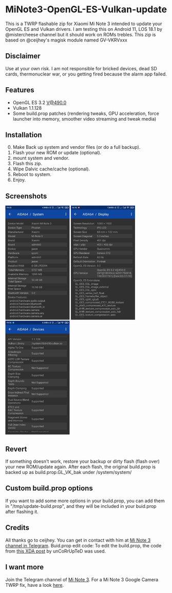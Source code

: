 # MiNote3-OpenGL-ES-Vulkan-update
This is a TWRP flashable zip for Xiaomi Mi Note 3 intended to update your OpenGL ES and Vulkan drivers.
I am testing this on Android 11, LOS 18.1 by @mistercheese channel but it should work on ROMs trebles.
This zip is based on @ceijhey's magisk module named GV-VKRVxxx

## Disclaimer
Use at your own risk. I am not responsible for bricked devices, dead SD cards, thermonuclear war, or you getting fired because the alarm app failed.

## Features
- OpenGL ES 3.2 V@490.0
- Vulkan 1.1.128
- Some build.prop patches (rendering tweaks, GPU acceleration, force launcher into memory, smoother video streaming and tweak media)

## Installation
0. Make Back up system and vendor files (or do a full backup).
1. Flash your new ROM or update (optional).
2. mount system and vendor.
3. Flash this zip.
4. Wipe Dalvic cache/cache (optional).
5. Reboot to system.
6. Enjoy.

## Screenshots
<img src="https://github.com/GreatApo/MiNote3-OpenGL-ES-Vulkan-update/blob/master/Screenshots/phone_info.jpg" width="200" title="Mi Note 3 device info"> <img src="https://github.com/GreatApo/MiNote3-OpenGL-ES-Vulkan-update/blob/master/Screenshots/opengl_es_version.jpg" width="200" title="OpenGL ES"> <img src="https://github.com/GreatApo/MiNote3-OpenGL-ES-Vulkan-update/blob/master/Screenshots/vulkan_api.jpg" width="200" title="Vulkan">

## Revert
If something doesn't work, restore your backup or dirty flash (flash over) your new ROM/update again.
After each flash, the original build.prop is backed up as build.prop.GL_VK_bak under /system/system/

## Custom build.prop options
If you want to add some more options in your build.prop, you can add them in "/tmp/update-build.prop", and they will be included in your buid.prop after flashing it.

## Credits
All thanks go to ceijhey. You can get in contact with him at [Mi Note 3 channel in Telegram](https://t.me/s/minote3channel).
Buid.prop edit code: To edit the build.prop, the code from [this XDA post](https://forum.xda-developers.com/showpost.php?p=19093919&postcount=20) by unCoRrUpTeD was used.

## I want more
Join the Telegram channel of [Mi Note 3](https://t.me/s/minote3channel).
For a Mi Note 3 Google Camera TWRP fix, have a look [here](https://github.com/GreatApo/MiNote3-Camera2API-fix).
